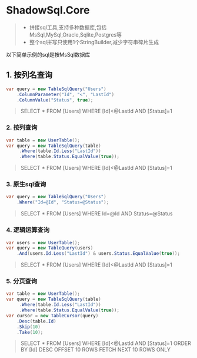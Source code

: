 ﻿# ShadowSql.Core
>* 拼接sql工具,支持多种数据库,包括MsSql,MySql,Oracle,Sqlite,Postgres等
>* 整个sql拼写只使用1个StringBuilder,减少字符串碎片生成

以下简单示例的sql是按MsSql数据库

## 1. 按列名查询
~~~csharp
var query = new TableSqlQuery("Users")
    .ColumnParameter("Id", "<", "LastId")
    .ColumnValue("Status", true);
~~~
>
>SELECT * FROM [Users] WHERE [Id]<@LastId AND [Status]=1

### 2. 按列查询
~~~csharp
var table = new UserTable();
var query = new TableSqlQuery(table)
     .Where(table.Id.Less("LastId"))
     .Where(table.Status.EqualValue(true));
~~~
>
>SELECT * FROM [Users] WHERE [Id]<@LastId AND [Status]=1

### 3. 原生sql查询
~~~csharp
var query = new TableSqlQuery("Users")
    .Where("Id=@Id", "Status=@Status");
~~~
>
>SELECT * FROM [Users] WHERE Id=@Id AND Status=@Status

### 4. 逻辑运算查询
~~~csharp
var users = new UserTable();
var query = new TableQuery(users)
    .And(users.Id.Less("LastId") & users.Status.EqualValue(true));
~~~
>
>SELECT * FROM [Users] WHERE [Id]<@LastId AND [Status]=1

### 5. 分页查询
~~~csharp
var table = new UserTable();
var query = new TableSqlQuery(table)
     .Where(table.Id.Less("LastId"))
     .Where(table.Status.EqualValue(true));
var cursor = new TableCursor(query)
    .Desc(table.Id)
    .Skip(10)
    .Take(10);
~~~
>
>SELECT * FROM [Users] WHERE [Id]<@LastId AND [Status]=1 ORDER BY [Id] DESC OFFSET 10 ROWS FETCH NEXT 10 ROWS ONLY

